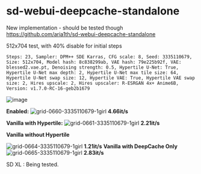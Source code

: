 # sd-webui-deepcache-standalone
New implementation - should be tested though
https://github.com/aria1th/sd-webui-deepcache-standalone

512x704 test, with 40% disable for initial steps
```
Steps: 23, Sampler: DPM++ SDE Karras, CFG scale: 8, Seed: 3335110679, Size: 512x704, Model hash: 8c838299ab, VAE hash: 79e225b92f, VAE: blessed2.vae.pt, Denoising strength: 0.5, Hypertile U-Net: True, Hypertile U-Net max depth: 2, Hypertile U-Net max tile size: 64, Hypertile U-Net swap size: 12, Hypertile VAE: True, Hypertile VAE swap size: 2, Hires upscale: 2, Hires upscaler: R-ESRGAN 4x+ Anime6B, Version: v1.7.0-RC-16-geb2b1679
```
![image](https://github.com/AUTOMATIC1111/stable-diffusion-webui/assets/35677394/66868212-87b5-4734-989d-c7c4882069ee)


**Enabled:**
![grid-0660-3335110679-1girl](https://github.com/AUTOMATIC1111/stable-diffusion-webui/assets/35677394/2dd00da6-5588-4275-bbb1-8b825d661dce)
**4.66it/s**

**Vanilla with Hypertile:**
![grid-0661-3335110679-1girl](https://github.com/AUTOMATIC1111/stable-diffusion-webui/assets/35677394/31b91e9c-6977-4043-ad29-3b82fffb75bd)
**2.21it/s**

**Vanilla without Hypertile**

![grid-0664-3335110679-1girl](https://github.com/AUTOMATIC1111/stable-diffusion-webui/assets/35677394/bfa59048-adc4-4549-ae92-287a2540667a)
**1.21it/s**
**Vanilla with DeepCache Only**
![grid-0665-3335110679-1girl](https://github.com/AUTOMATIC1111/stable-diffusion-webui/assets/35677394/9921e411-1b0f-46da-a113-7b8b9495821d)
**2.83it/s**



SD XL : Being tested.



